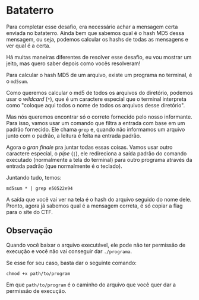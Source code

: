 # Bataterro

Para completar esse desafio, era necessário achar a mensagem certa enviada no
bataterro. Ainda bem que sabemos qual é o hash MD5 dessa mensagem, ou seja,
podemos calcular os hashs de todas as mensagens e ver qual é a certa.

Há muitas maneiras diferentes de resolver esse desafio, eu vou mostrar um
jeito, mas quero saber depois como vocês resolveram!

Para calcular o hash MD5 de um arquivo, existe um programa no terminal,
é o `md5sum`.

Como queremos calcular o md5 de todos os arquivos do diretório,
podemos usar o *wildcard* (`*`), que é um caractere especial que o terminal
interpreta como "coloque aqui todos o nome de todos os arquivos desse
diretório".

Mas nós queremos encontrar só o correto fornecido pelo nosso informante.
Para isso, vamos usar um comando que filtra a entrada com base em um padrão
fornecido. Ele chama `grep` e, quando não informamos um arquivo junto com
o padrão, a leitura é feita na entrada padrão.

Agora o *gran finale* pra juntar todas essas coisas. Vamos usar outro
caractere especial, o *pipe* (`|`), ele redireciona a saída padrão do
comando executado (normalmente a tela do terminal) para outro programa
através da entrada padrão (que normalmente é o teclado).

Juntando tudo, temos:

```
md5sum * | grep e50522e94
```

A saída que você vai ver na tela é o hash do arquivo seguido do nome dele.
Pronto, agora já sabemos qual é a mensagem correta, é só copiar a flag para
o site do CTF. 

## Observação

Quando você baixar o arquivo executável, ele pode não ter permissão de
execução e você não vai conseguir dar `./programa`.

Se esse for seu caso, basta dar o seguinte comando:

```
chmod +x path/to/program
```

Em que `path/to/program` é o caminho do arquivo que você quer dar a
permissão de execução.
